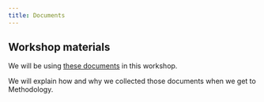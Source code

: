 ```yaml
---
title: Documents
---
```


## Workshop materials

We will be using <a href="https://github.com/yundai09/TMA-QDA-workshop/tree/gh-pages/documents" target="_blank">these documents</a> in this workshop.

We will explain how and why we collected those documents when we get to Methodology.
